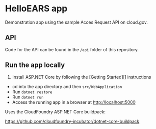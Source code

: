 # HelloEARS app

Demonstration app using the sample Acces Request API on cloud.gov.

## API
Code for the API can be found in the `/api` folder of this repository.

## Run the app locally

1. Install ASP.NET Core by following the [Getting Started][] instructions
+ cd into the app directory and then `src/WebApplication`
+ Run `dotnet restore`
+ Run `dotnet run`
+ Access the running app in a browser at <http://localhost:5000>

Uses the CloudFoundry ASP.NET Core buildpack:

https://github.com/cloudfoundry-incubator/dotnet-core-buildpack
